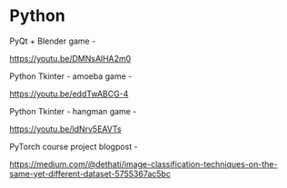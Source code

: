 # Python

PyQt + Blender game - 

https://youtu.be/DMNsAlHA2m0



Python Tkinter - amoeba game - 

https://youtu.be/eddTwABCG-4



Python Tkinter - hangman game - 

https://youtu.be/ldNrv5EAVTs



PyTorch course project blogpost - 

https://medium.com/@dethati/image-classification-techniques-on-the-same-yet-different-dataset-5755367ac5bc
